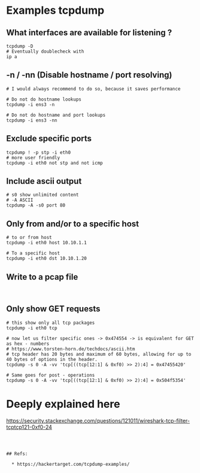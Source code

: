# Examples tcpdump 

## What interfaces are available for listening ? 

```
tcpdump -D 
# Eventually doublecheck with 
ip a

```

## -n / -nn (Disable hostname / port resolving) 

```
# I would always recommend to do so, because it saves performance 

# Do not do hostname lookups 
tcpdump -i ens3 -n

# Do not do hostname and port lookups 
tcpdump -i ens3 -nn 
```

## Exclude specific ports 

```
tcpdump ! -p stp -i eth0 
# more user friendly 
tcpdump -i eth0 not stp and not icmp
```

## Include ascii output 

```
# s0 show unlimited content 
# -A ASCII 
tcpdump -A -s0 port 80

```

## Only from and/or to a specific host 

```
# to or from host
tcpdump -i eth0 host 10.10.1.1

# To a specific host 
tcpdump -i eth0 dst 10.10.1.20
```

## Write to a pcap file 

```


```

## Only show GET requests 

```
# this show only all tcp packages 
tcpdump -i eth0 tcp 

# now let us filter specific ones -> 0x474554 -> is equivalent for GET as hex - numbers 
# https://www.torsten-horn.de/techdocs/ascii.htm
# tcp header has 20 bytes and maximum of 60 bytes, allowing for up to 40 bytes of options in the header.
tcpdump -s 0 -A -vv 'tcp[((tcp[12:1] & 0xf0) >> 2):4] = 0x47455420'

# Same goes for post - operations 
tcpdump -s 0 -A -vv 'tcp[((tcp[12:1] & 0xf0) >> 2):4] = 0x504f5354'

```




# Deeply explained here
https://security.stackexchange.com/questions/121011/wireshark-tcp-filter-tcptcp121-0xf0-24

```



## Refs: 

  * https://hackertarget.com/tcpdump-examples/
